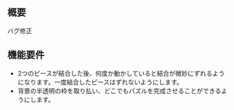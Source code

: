 ## 概要
バグ修正

## 機能要件
- 2つのピースが結合した後、何度か動かしていると結合が微妙にずれるようになります。一度結合したピースはずれないようにします。
- 背景の半透明の枠を取り払い、どこでもパズルを完成させることができるようにします。